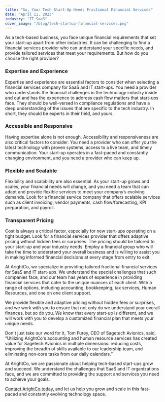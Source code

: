 ```yaml
---
title: "So, Your Tech Start-Up Needs Fractional Financial Services"
date: "April 11, 2023"
industry: "IT SaaS"
cover_image: "/blog/tech-startup-financial-services.png"
---
```


As a tech-based business, you face unique financial requirements that set your start-up apart from other industries. It can be challenging to find a financial services provider who can understand your specific needs, and provide tailored services that meet your requirements. But how do you choose the right provider?

### Expertise and Experience

Expertise and experience are essential factors to consider when selecting a financial services company for SaaS and IT start-ups. You need a provider who understands the financial challenges in the technology industry inside and out and has the experience to address cash flow matters that start-ups face. They should be well-versed in compliance regulations and have a deep understanding of the issues that are specific to the tech industry. In short, they should be experts in their field, and yours.

### Accessible and Responsive

Having expertise alone is not enough. Accessibility and responsiveness are also critical factors to consider. You need a provider who can offer you the latest technology with proven systems, access to a live team, and timely communication. Your start-up operates in a fast-paced and constantly changing environment, and you need a provider who can keep up.

### Flexible and Scalable

Flexibility and scalability are also essential. As your start-up grows and scales, your financial needs will change, and you need a team that can adapt and provide flexible services to meet your company’s evolving demands. Look for a financial service company that offers scalable services such as client invoicing, vendor payments, cash flow/forecasting, KPI preparation, and payroll.

### Transparent Pricing

Cost is always a critical factor, especially for new start-ups operating on a tight budget. Look for a financial services provider that offers adaptive pricing without hidden fees or surprises. The pricing should be tailored to your start-up and your industry needs. Employ a financial group who will take the time to understand your overall business and is willing to assist you in making informed financial decisions at every stage from entry to exit.

At ArightCo, we specialize in providing tailored fractional financial services for SaaS and IT start-ups. We understand the special challenges that such companies face, and our team has years of experience in providing financial services that cater to the unique nuances of each client. With a range of options, including accounting, bookkeeping, tax services, Human Resources, and one on one client support.

We provide flexible and adaptive pricing without hidden fees or surprises, and we work with you to ensure that not only do we understand your overall finances, but so do you. We know that every start-up is different, and we will work with you to develop a customized financial plan that meets your unique needs.

Don't just take our word for it, Tom Furey, CEO of Sagetech Avionics, said, “Utilizing ArightCo's accounting and human resource services has created value for Sagetech Avionics in multiple dimensions: reducing costs, improving the breadth of skills available to our leadership team, and eliminating non-core tasks from our daily calendars.”

At ArightCo, we are passionate about helping tech-based start-ups grow and succeed. We understand the challenges that SaaS and IT organizations face, and we are committed to providing the support and services you need to achieve your goals.

[Contact ArightCo today,](https://www.arightco.com/contact-us) and let us help you grow and scale in this fast-paced and constantly evolving technology space.